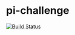 # pi-challenge
[![Build Status](http://ec2-52-206-60-230.compute-1.amazonaws.com/buildStatus/icon?job=pi-challenge)](http://ec2-52-206-60-230.compute-1.amazonaws.com/job/pi-challenge/)
